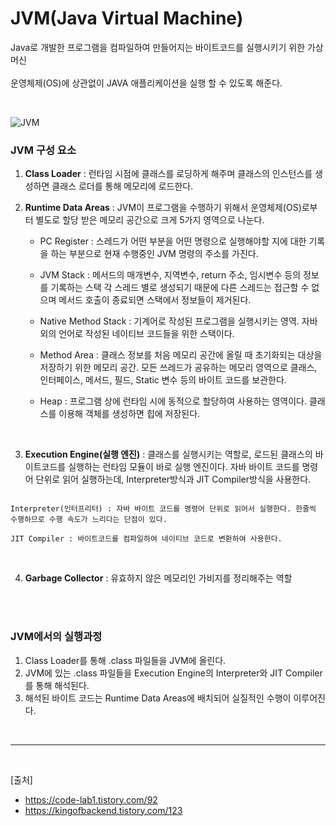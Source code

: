 # JVM(Java Virtual Machine)

Java로 개발한 프로그램을 컴파일하여 만들어지는 바이트코드를 실행시키기 위한 가상머신 <br><br>
운영체제(OS)에 상관없이 JAVA 애플리케이션을 실행 할 수 있도록 해준다.

<br>

![JVM](https://github.com/yumalg12/tech-study/assets/134472265/4cc89623-4366-4c00-a7f6-f17691e928c4)



### JVM 구성 요소

1. **Class Loader** : 런타임 시점에 클래스를 로딩하게 해주며 클래스의 인스턴스를 생성하면 클래스 로더를 통해 메모리에 로드한다.

2. **Runtime Data Areas** : JVM이 프로그램을 수행하기 위해서 운영체제(OS)로부터 별도로 할당 받은 메모리 공간으로 크게 5가지 영역으로 나눈다.

    - PC Register : 스레드가 어떤 부분을 어떤 명령으로 실행해야할 지에 대한 기록을 하는 부분으로 현재 수행중인 JVM 명령의 주소를 가진다.

    - JVM Stack : 메서드의 매개변수, 지역변수, return 주소, 임시변수 등의 정보를 기록하는 스택
각 스레드 별로 생성되기 때문에 다른 스레드는 접근할 수 없으며 메서드 호출이 종료되면 스택에서 정보들이 제거된다.

    - Native Method Stack : 기계어로 작성된 프로그램을 실행시키는 영역.
자바 외의 언어로 작성된 네이티브 코드들을 위한 스택이다.

    - Method Area : 클래스 정보를 처음 메모리 공간에 올릴 때 초기화되는 대상을 저장하기 위한 메모리 공간.
모든 쓰레드가 공유하는 메모리 영역으로 클래스, 인터페이스, 메서드, 필드, Static 변수 등의 바이트 코드를 보관한다.

    - Heap : 프로그램 상에 런타임 시에 동적으로 할당하여 사용하는 영역이다. 클래스를 이용해 객체를 생성하면 힙에 저장된다.

<br>

3. **Execution Engine(실행 엔진)** : 클래스를 실행시키는 역할로, 로드된 클래스의 바이트코드를 실행하는 런타임 모듈이 바로 실행 엔진이다.
자바 바이트 코드를 명령어 단위로 읽어 실행하는데, Interpreter방식과 JIT Compiler방식을 사용한다.

```

Interpreter(인터프리터) : 자바 바이트 코드를 명령어 단위로 읽어서 실행한다. 한줄씩 수행하므로 수행 속도가 느리다는 단점이 있다.

JIT Compiler : 바이트코드를 컴파일하여 네이티브 코드로 변환하여 사용한다. 

```

<br>

4. **Garbage Collector** : 유효하지 않은 메모리인 가비지를 정리해주는 역할

<br><br>

### JVM에서의 실행과정
1. Class Loader를 통해 .class 파일들을 JVM에 올린다.
2. JVM에 있는 .class 파일들을 Execution Engine의 Interpreter와 JIT Compiler를 통해 해석된다.
3. 해석된 바이트 코드는 Runtime Data Areas에 배치되어 실질적인 수행이 이루어진다. 

<br>

<hr>
<br>

[출처]
- https://code-lab1.tistory.com/92
- https://kingofbackend.tistory.com/123
